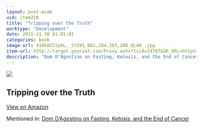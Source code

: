 ```yaml
---
layout: post-wide
uid: item220
title: "Tripping over the Truth"
worktype: "Development"
date: 2015-11-30 01:01:01
categories: book
image-url: 419kOCCtp6L._SY291_BO1,204,203,200_QL40_.jpg
item-url: http://target.georiot.com/Proxy.ashx?tsid=14707&GR_URL=http%3A%2F%2Fwww.amazon.com%2FTripping-Over-Truth-Metabolic-Illuminates%2Fdp%2F1500600318%2F
description: "Dom D’Agostino on Fasting, Ketosis, and the End of Cancer"
---
```

<a href="http://target.georiot.com/Proxy.ashx?tsid=14707&GR_URL=http%3A%2F%2Fwww.amazon.com%2FTripping-Over-Truth-Metabolic-Illuminates%2Fdp%2F1500600318%2F" target="blank"><img src="../../../../img/thumbs/419kOCCtp6L._SY291_BO1,204,203,200_QL40_.jpg" class="prod-img"></a>
<h2>Tripping over the Truth</h2>
<p><a class="btn btn-primary" href="http://target.georiot.com/Proxy.ashx?tsid=14707&GR_URL=http%3A%2F%2Fwww.amazon.com%2FTripping-Over-Truth-Metabolic-Illuminates%2Fdp%2F1500600318%2F" target="blank">View on Amazon</a><p>
<p>Mentioned in: <a href="http://fourhourworkweek.com/2015/11/03/dominic-dagostino/" target="blank">Dom D’Agostino on Fasting, Ketosis, and the End of Cancer</a></p>
